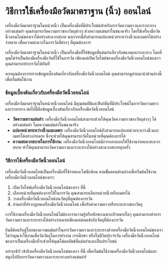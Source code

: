 วิธีการใช้เครื่องมือวัดมาตราฐาน (นิ้ว) ออนไลน์
==============================================

เครื่องมือวัดมาตราฐานในหน่วยนิ้ว เป็นเครื่องมือที่มีประโยชน์สำหรับการวัดความยาวและระยะทางอย่างแม่นยำ คุณสามารถวัดความยาวของวัตถุต่างๆ ด้วยความแม่นยำในขนาดจริง โดยใช้เครื่องมือวัดนิ้วออนไลน์ของเราได้อย่างสะดวกสบาย นอกจากนี้ยังสามารถแปลงหน่วยระหว่างนิ้วและเมตรได้อย่างง่ายดาย เพื่อความสะดวกในการวัดที่ต่างๆ ที่คุณต้องการ

เครื่องมือวัดมาตราฐานในหน่วยนิ้ว เป็นเครื่องมือที่ให้ข้อมูลที่แม่นยำเกี่ยวกับขนาดและระยะทาง โดยที่คุณไม่จำเป็นต้องมีเครื่องมือวัดที่ใช้ในการวัด เพียงแค่เปิดเว็บไซต์ของเครื่องมือวัดนิ้วออนไลน์ของเรา คุณสามารถทำการวัดได้ทันที

หากคุณต้องการทราบข้อมูลเบื้องต้นเกี่ยวกับเครื่องมือวัดนิ้วออนไลน์ คุณสามารถดูคำแนะนำด้านล่างนี้เพื่อเริ่มต้นใช้งาน

### ข้อมูลเบื้องต้นเกี่ยวกับเครื่องมือวัดนิ้วออนไลน์

เครื่องมือวัดมาตราฐานในหน่วยนิ้วออนไลน์ มีคุณสมบัติและฟังก์ชันที่มีประโยชน์ในการวัดความยาวและระยะทาง ต่อไปนี้คือข้อมูลเบื้องต้นเกี่ยวกับเครื่องมือวัดนิ้วออนไลน์

- **วัดความยาวแม่นยำ:** เครื่องมือวัดนิ้วออนไลน์สามารถช่วยให้คุณวัดความยาวของวัตถุต่างๆ ได้อย่างแม่นยำ โดยความแม่นยำในขนาดจริง
- **แปลงหน่วยระหว่างนิ้วและเมตร:** เครื่องมือวัดนิ้วออนไลน์ยังสามารถแปลงหน่วยระหว่างนิ้วและเมตรได้อย่างง่ายดาย ซึ่งจะช่วยให้คุณสามารถวัดในหน่วยที่คุณต้องการได้
- **ความสะดวกสบายในการใช้งาน:** เครื่องมือวัดนิ้วออนไลน์มีการออกแบบให้ใช้งานง่ายและสะดวกสบาย ทำให้คุณสามารถวัดความยาวและระยะทางได้อย่างสะดวกสบายทุกครั้ง

### วิธีการใช้เครื่องมือวัดนิ้วออนไลน์

เครื่องมือวัดนิ้วออนไลน์เป็นเครื่องมือที่ใช้ง่ายและไม่ซับซ้อน ตามขั้นตอนด้านล่างเพื่อเริ่มต้นใช้งานเครื่องมือวัดนิ้วออนไลน์ของเรา:

1. เปิดเว็บไซต์เครื่องมือวัดนิ้วออนไลน์ของเรา ที่นี่
2. เลือกหน่วยที่คุณต้องการใช้ในการวัด คุณสามารถเลือกหน่วยนิ้วหรือเมตรได้
3. วางเครื่องมือวัดนิ้วออนไลน์บนวัตถุที่คุณต้องการวัด
4. อ่านค่าที่ปรากฏบนเครื่องมือวัดนิ้วออนไลน์ เพื่อรับค่าความยาวหรือระยะทางของวัตถุ

การใช้งานเครื่องมือวัดนิ้วออนไลน์ไม่ต้องการความรู้หรือทักษะเฉพาะเป้าหมายใดๆ คุณสามารถทำการวัดความยาวและระยะทางได้อย่างง่ายดายเพียงแค่สอดเข้ากับวัตถุที่ต้องการวัด

ยินดีต้อนรับสู่โลกของความแม่นยำในการวัดความยาวและระยะทางด้วยเครื่องมือวัดนิ้วออนไลน์ของเรา ไม่ว่าคุณจะใช้งานเพื่อวัดวัตถุในการทำงาน การศึกษา หรือในชีวิตประจำวัน เครื่องมือวัดนิ้วออนไลน์ของเราเป็นเครื่องมือที่จะช่วยให้คุณได้ผลลัพธ์ที่แม่นยำและเป็นประโยชน์

อย่ารอช้า! เข้าถึงเครื่องมือวัดนิ้วออนไลน์ของเรา ที่นี่ เพื่อเริ่มต้นใช้งานเครื่องมือวัดนิ้วออนไลน์และสนุกไปกับการวัดความยาวและระยะทางอย่างแม่นยำ!